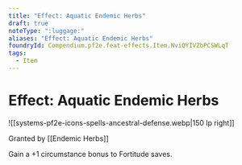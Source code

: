 ```yaml
---
title: "Effect: Aquatic Endemic Herbs"
draft: true
noteType: ":luggage:"
aliases: "Effect: Aquatic Endemic Herbs"
foundryId: Compendium.pf2e.feat-effects.Item.NviQYIVZbPCSWLqT
tags:
  - Item
---
```


# Effect: Aquatic Endemic Herbs
![[systems-pf2e-icons-spells-ancestral-defense.webp|150 lp right]]

Granted by [[Endemic Herbs]]

Gain a +1 circumstance bonus to Fortitude saves.
